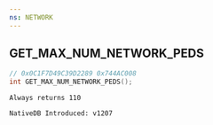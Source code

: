 ```yaml
---
ns: NETWORK
---
```

## GET_MAX_NUM_NETWORK_PEDS

```c
// 0x0C1F7D49C39D2289 0x744AC008
int GET_MAX_NUM_NETWORK_PEDS();
```

```
Always returns 110

NativeDB Introduced: v1207
```

